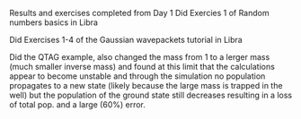 Results and exercises completed from Day 1
Did Exercies 1 of Random numbers basics in Libra

Did Exercises 1-4 of the Gaussian wavepackets tutorial in Libra

Did the QTAG example, also changed the mass from 1 to a lerger mass (much smaller inverse mass) and found at this limit that the calculations appear to become unstable and through the simulation no population propagates to a new state (likely because the large mass is trapped in the well) but the population of the ground state still decreases resulting in a loss of total pop. and a large (60%) error.
